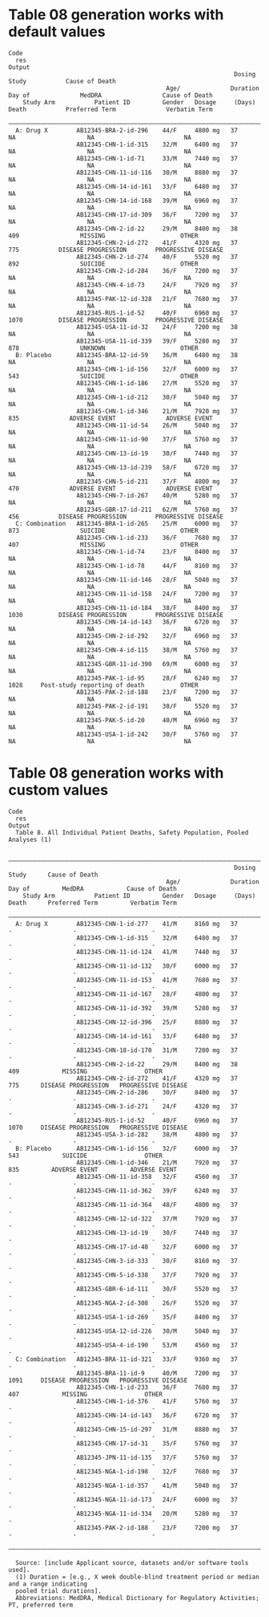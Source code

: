 # Table 08 generation works with default values

    Code
      res
    Output
                                                                   Dosing    Study           Cause of Death                              
                                                Age/              Duration   Day of              MedDRA                 Cause of Death   
        Study Arm           Patient ID         Gender   Dosage     (Days)    Death           Preferred Term              Verbatim Term   
      ———————————————————————————————————————————————————————————————————————————————————————————————————————————————————————————————————
      A: Drug X        AB12345-BRA-2-id-296    44/F     4800 mg   37         NA                    NA                         NA         
                       AB12345-CHN-1-id-315    32/M     6480 mg   37         NA                    NA                         NA         
                       AB12345-CHN-1-id-71     33/M     7440 mg   37         NA                    NA                         NA         
                       AB12345-CHN-11-id-116   30/M     8880 mg   37         NA                    NA                         NA         
                       AB12345-CHN-14-id-161   33/F     6480 mg   37         NA                    NA                         NA         
                       AB12345-CHN-14-id-168   39/M     6960 mg   37         NA                    NA                         NA         
                       AB12345-CHN-17-id-309   36/F     7200 mg   37         NA                    NA                         NA         
                       AB12345-CHN-2-id-22     29/M     8400 mg   38         409                 MISSING                     OTHER       
                       AB12345-CHN-2-id-272    41/F     4320 mg   37         775           DISEASE PROGRESSION        PROGRESSIVE DISEASE
                       AB12345-CHN-2-id-274    40/F     5520 mg   37         892                 SUICIDE                     OTHER       
                       AB12345-CHN-2-id-284    36/F     7200 mg   37         NA                    NA                         NA         
                       AB12345-CHN-4-id-73     24/F     7920 mg   37         NA                    NA                         NA         
                       AB12345-PAK-12-id-328   21/F     7680 mg   37         NA                    NA                         NA         
                       AB12345-RUS-1-id-52     40/F     6960 mg   37         1070          DISEASE PROGRESSION        PROGRESSIVE DISEASE
                       AB12345-USA-11-id-32    24/F     7200 mg   38         NA                    NA                         NA         
                       AB12345-USA-11-id-339   39/F     5280 mg   37         878                 UNKNOWN                     OTHER       
      B: Placebo       AB12345-BRA-12-id-59    36/M     6480 mg   38         NA                    NA                         NA         
                       AB12345-CHN-1-id-156    32/F     6000 mg   37         543                 SUICIDE                     OTHER       
                       AB12345-CHN-1-id-186    27/M     5520 mg   37         NA                    NA                         NA         
                       AB12345-CHN-1-id-212    30/F     5040 mg   37         NA                    NA                         NA         
                       AB12345-CHN-1-id-346    21/M     7920 mg   37         835              ADVERSE EVENT              ADVERSE EVENT   
                       AB12345-CHN-11-id-54    26/M     5040 mg   37         NA                    NA                         NA         
                       AB12345-CHN-11-id-90    37/F     5760 mg   37         NA                    NA                         NA         
                       AB12345-CHN-13-id-19    30/F     7440 mg   37         NA                    NA                         NA         
                       AB12345-CHN-13-id-239   58/F     6720 mg   37         NA                    NA                         NA         
                       AB12345-CHN-5-id-231    37/F     4800 mg   37         470              ADVERSE EVENT              ADVERSE EVENT   
                       AB12345-CHN-7-id-267    40/M     5280 mg   37         NA                    NA                         NA         
                       AB12345-GBR-17-id-211   62/M     5760 mg   37         456           DISEASE PROGRESSION        PROGRESSIVE DISEASE
      C: Combination   AB12345-BRA-1-id-265    25/M     6000 mg   37         873                 SUICIDE                     OTHER       
                       AB12345-CHN-1-id-233    36/F     7680 mg   37         407                 MISSING                     OTHER       
                       AB12345-CHN-1-id-74     23/F     8400 mg   37         NA                    NA                         NA         
                       AB12345-CHN-1-id-78     44/F     8160 mg   37         NA                    NA                         NA         
                       AB12345-CHN-11-id-146   28/F     5040 mg   37         NA                    NA                         NA         
                       AB12345-CHN-11-id-158   24/F     7200 mg   37         NA                    NA                         NA         
                       AB12345-CHN-11-id-184   38/F     8400 mg   37         1030          DISEASE PROGRESSION        PROGRESSIVE DISEASE
                       AB12345-CHN-14-id-143   36/F     6720 mg   37         NA                    NA                         NA         
                       AB12345-CHN-2-id-292    32/F     6960 mg   37         NA                    NA                         NA         
                       AB12345-CHN-4-id-115    38/M     5760 mg   37         NA                    NA                         NA         
                       AB12345-GBR-11-id-390   69/M     6000 mg   37         NA                    NA                         NA         
                       AB12345-PAK-1-id-95     28/F     6240 mg   37         1028     Post-study reporting of death          OTHER       
                       AB12345-PAK-2-id-188    23/F     7200 mg   37         NA                    NA                         NA         
                       AB12345-PAK-2-id-191    38/F     5520 mg   37         NA                    NA                         NA         
                       AB12345-PAK-5-id-20     40/M     6960 mg   37         NA                    NA                         NA         
                       AB12345-USA-1-id-242    30/F     5760 mg   37         NA                    NA                         NA         

# Table 08 generation works with custom values

    Code
      res
    Output
      Table 8. All Individual Patient Deaths, Safety Population, Pooled Analyses (1)
      
      —————————————————————————————————————————————————————————————————————————————————————————————————————————————————————————
                                                                   Dosing    Study      Cause of Death                         
                                                Age/              Duration   Day of         MedDRA            Cause of Death   
        Study Arm           Patient ID         Gender   Dosage     (Days)    Death      Preferred Term         Verbatim Term   
      —————————————————————————————————————————————————————————————————————————————————————————————————————————————————————————
      A: Drug X        AB12345-CHN-1-id-277    41/M     8160 mg   37         -                 -                     -         
                       AB12345-CHN-1-id-315    32/M     6480 mg   37         -                 -                     -         
                       AB12345-CHN-11-id-124   41/M     7440 mg   37         -                 -                     -         
                       AB12345-CHN-11-id-132   30/F     6000 mg   37         -                 -                     -         
                       AB12345-CHN-11-id-153   41/M     7680 mg   37         -                 -                     -         
                       AB12345-CHN-11-id-167   28/F     4800 mg   37         -                 -                     -         
                       AB12345-CHN-11-id-392   39/M     5280 mg   37         -                 -                     -         
                       AB12345-CHN-12-id-396   25/F     8880 mg   37         -                 -                     -         
                       AB12345-CHN-14-id-161   33/F     6480 mg   37         -                 -                     -         
                       AB12345-CHN-18-id-170   31/M     7200 mg   37         -                 -                     -         
                       AB12345-CHN-2-id-22     29/M     8400 mg   38         409            MISSING                OTHER       
                       AB12345-CHN-2-id-272    41/F     4320 mg   37         775      DISEASE PROGRESSION   PROGRESSIVE DISEASE
                       AB12345-CHN-2-id-286    30/F     8400 mg   37         -                 -                     -         
                       AB12345-CHN-3-id-271    24/F     4320 mg   37         -                 -                     -         
                       AB12345-RUS-1-id-52     40/F     6960 mg   37         1070     DISEASE PROGRESSION   PROGRESSIVE DISEASE
                       AB12345-USA-3-id-282    38/M     4800 mg   37         -                 -                     -         
      B: Placebo       AB12345-CHN-1-id-156    32/F     6000 mg   37         543            SUICIDE                OTHER       
                       AB12345-CHN-1-id-346    21/M     7920 mg   37         835         ADVERSE EVENT         ADVERSE EVENT   
                       AB12345-CHN-11-id-358   32/F     4560 mg   37         -                 -                     -         
                       AB12345-CHN-11-id-362   39/F     6240 mg   37         -                 -                     -         
                       AB12345-CHN-11-id-364   48/F     4800 mg   37         -                 -                     -         
                       AB12345-CHN-12-id-322   37/M     7920 mg   37         -                 -                     -         
                       AB12345-CHN-13-id-19    30/F     7440 mg   37         -                 -                     -         
                       AB12345-CHN-17-id-48    32/F     6000 mg   37         -                 -                     -         
                       AB12345-CHN-3-id-333    30/F     8160 mg   37         -                 -                     -         
                       AB12345-CHN-5-id-338    37/F     7920 mg   37         -                 -                     -         
                       AB12345-GBR-6-id-111    30/F     5520 mg   37         -                 -                     -         
                       AB12345-NGA-2-id-308    26/F     5520 mg   37         -                 -                     -         
                       AB12345-USA-1-id-269    35/F     8400 mg   37         -                 -                     -         
                       AB12345-USA-12-id-226   30/M     5040 mg   37         -                 -                     -         
                       AB12345-USA-4-id-190    53/M     4560 mg   37         -                 -                     -         
      C: Combination   AB12345-BRA-11-id-321   33/F     9360 mg   37         -                 -                     -         
                       AB12345-BRA-11-id-9     40/M     7200 mg   37         1091     DISEASE PROGRESSION   PROGRESSIVE DISEASE
                       AB12345-CHN-1-id-233    36/F     7680 mg   37         407            MISSING                OTHER       
                       AB12345-CHN-1-id-376    41/F     5760 mg   37         -                 -                     -         
                       AB12345-CHN-14-id-143   36/F     6720 mg   37         -                 -                     -         
                       AB12345-CHN-15-id-297   31/M     8880 mg   37         -                 -                     -         
                       AB12345-CHN-17-id-31    35/F     5760 mg   37         -                 -                     -         
                       AB12345-JPN-11-id-135   37/F     5760 mg   37         -                 -                     -         
                       AB12345-NGA-1-id-198    32/F     7680 mg   37         -                 -                     -         
                       AB12345-NGA-1-id-357    41/M     5040 mg   37         -                 -                     -         
                       AB12345-NGA-11-id-173   24/F     6000 mg   37         -                 -                     -         
                       AB12345-NGA-11-id-334   20/M     5280 mg   37         -                 -                     -         
                       AB12345-PAK-2-id-188    23/F     7200 mg   37         -                 -                     -         
      —————————————————————————————————————————————————————————————————————————————————————————————————————————————————————————
      
      Source: [include Applicant source, datasets and/or software tools used].
      (1) Duration = [e.g., X week double-blind treatment period or median and a range indicating
      pooled trial durations].
      Abbreviations: MedDRA, Medical Dictionary for Regulatory Activities; PT, preferred term

